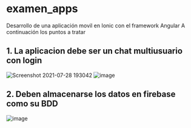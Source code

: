 
# examen_apps
Desarrollo de una aplicación movil en Ionic con el framework Angular
A continuación los puntos a tratar
## 1. La aplicacion debe ser un chat multiusuario con login

![Screenshot 2021-07-28 193042](https://user-images.githubusercontent.com/42130200/127413363-cd6f383b-26e6-4f86-a1ac-7f352985ae10.png)
![image](https://user-images.githubusercontent.com/42130200/127413416-98a1a657-ef88-477d-83a1-51dfffa3b5bd.png)


## 2. Deben almacenarse los datos en firebase como su BDD

![image](https://user-images.githubusercontent.com/42130200/127414371-0ac9c597-bf1a-4700-b735-d11e328ecbb5.png)
